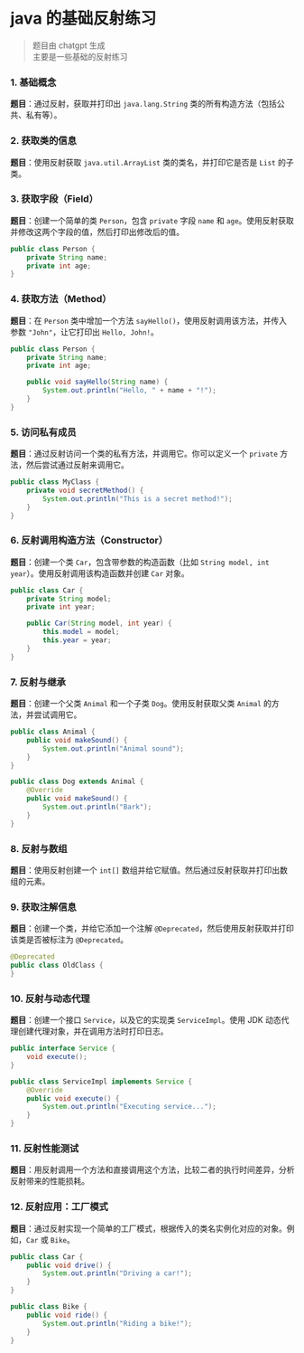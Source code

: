 # java 的基础反射练习
> 题目由 chatgpt 生成  
> 主要是一些基础的反射练习

### 1. **基础概念**
**题目**：通过反射，获取并打印出 `java.lang.String` 类的所有构造方法（包括公共、私有等）。

### 2. **获取类的信息**
**题目**：使用反射获取 `java.util.ArrayList` 类的类名，并打印它是否是 `List` 的子类。

### 3. **获取字段（Field）**
**题目**：创建一个简单的类 `Person`，包含 `private` 字段 `name` 和 `age`。使用反射获取并修改这两个字段的值，然后打印出修改后的值。

```java
public class Person {
    private String name;
    private int age;
}
```

### 4. **获取方法（Method）**
**题目**：在 `Person` 类中增加一个方法 `sayHello()`，使用反射调用该方法，并传入参数 `"John"`，让它打印出 `Hello, John!`。

```java
public class Person {
    private String name;
    private int age;

    public void sayHello(String name) {
        System.out.println("Hello, " + name + "!");
    }
}
```

### 5. **访问私有成员**
**题目**：通过反射访问一个类的私有方法，并调用它。你可以定义一个 `private` 方法，然后尝试通过反射来调用它。

```java
public class MyClass {
    private void secretMethod() {
        System.out.println("This is a secret method!");
    }
}
```

### 6. **反射调用构造方法（Constructor）**
**题目**：创建一个类 `Car`，包含带参数的构造函数（比如 `String model, int year`）。使用反射调用该构造函数并创建 `Car` 对象。

```java
public class Car {
    private String model;
    private int year;

    public Car(String model, int year) {
        this.model = model;
        this.year = year;
    }
}
```

### 7. **反射与继承**
**题目**：创建一个父类 `Animal` 和一个子类 `Dog`。使用反射获取父类 `Animal` 的方法，并尝试调用它。

```java
public class Animal {
    public void makeSound() {
        System.out.println("Animal sound");
    }
}

public class Dog extends Animal {
    @Override
    public void makeSound() {
        System.out.println("Bark");
    }
}
```

### 8. **反射与数组**
**题目**：使用反射创建一个 `int[]` 数组并给它赋值。然后通过反射获取并打印出数组的元素。

### 9. **获取注解信息**
**题目**：创建一个类，并给它添加一个注解 `@Deprecated`，然后使用反射获取并打印该类是否被标注为 `@Deprecated`。

```java
@Deprecated
public class OldClass {
}
```

### 10. **反射与动态代理**
**题目**：创建一个接口 `Service`，以及它的实现类 `ServiceImpl`。使用 JDK 动态代理创建代理对象，并在调用方法时打印日志。

```java
public interface Service {
    void execute();
}

public class ServiceImpl implements Service {
    @Override
    public void execute() {
        System.out.println("Executing service...");
    }
}
```

### 11. **反射性能测试**
**题目**：用反射调用一个方法和直接调用这个方法，比较二者的执行时间差异，分析反射带来的性能损耗。

### 12. **反射应用：工厂模式**
**题目**：通过反射实现一个简单的工厂模式，根据传入的类名实例化对应的对象。例如，`Car` 或 `Bike`。

```java
public class Car {
    public void drive() {
        System.out.println("Driving a car!");
    }
}

public class Bike {
    public void ride() {
        System.out.println("Riding a bike!");
    }
}
```
